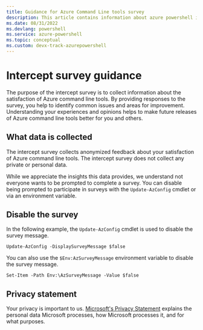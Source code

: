 ```yaml
---
title: Guidance for Azure Command Line tools survey
description: This article contains information about azure powershell intercept survey guidance.
ms.date: 08/31/2022
ms.devlang: powershell
ms.service: azure-powershell
ms.topic: conceptual
ms.custom: devx-track-azurepowershell
---
```


# Intercept survey guidance

The purpose of the intercept survey is to collect information about the satisfaction of Azure
command line tools. By providing responses to the survey, you help to identify common issues and
areas for improvement. Understanding your experiences and opinions helps to make future releases of
Azure command line tools better for you and others.

## What data is collected

The intercept survey collects anonymized feedback about your satisfaction of Azure command line
tools. The intercept survey does not collect any private or personal data.

While we appreciate the insights this data provides, we understand not everyone wants to be prompted
to complete a survey. You can disable being prompted to participate in surveys with the
`Update-AzConfig` cmdlet or via an environment variable.

## Disable the survey

In the following example, the `Update-AzConfig` cmdlet is used to disable the survey message.

```azurepowershell
Update-AzConfig -DisplaySurveyMessage $false
```

You can also use the `$Env:AzSurveyMessage` environment variable to disable the survey message.

```azurepowershell
Set-Item -Path Env:\AzSurveyMessage -Value $false
```

## Privacy statement

Your privacy is important to us.
[Microsoft's Privacy Statement](https://privacy.microsoft.com/privacystatement) explains the
personal data Microsoft processes, how Microsoft processes it, and for what purposes.
